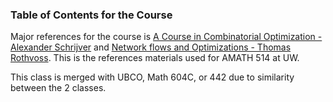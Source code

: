 ### **Table of Contents for the Course**

Major references for the course is [A Course in Combinatorial Optimization - Alexander Schrijver](References/A%20Course%20in%20Combinatorial%20Optimization%20-%20Alexander%20Schrijver.pdf) and [Network flows and Optimizations - Thomas Rothvoss](References/Network%20flows%20and%20Optimizations%20-%20Thomas%20Rothvoss.pdf). This is the references materials used for AMATH 514 at UW.  

This  class is merged with UBCO, Math 604C, or 442 due to similarity between the 2 classes. 